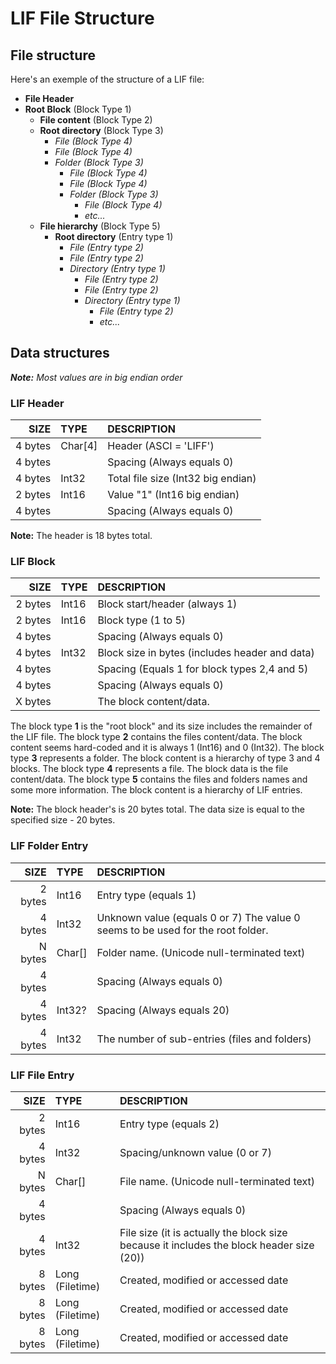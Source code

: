 # LIF File Structure
## File structure
Here's an exemple of the structure of a LIF file:
* **File Header**
* **Root Block** (Block Type 1)
  * **File content** (Block Type 2)
  * **Root directory** (Block Type 3)
    * *File (Block Type 4)* 
    * *File (Block Type 4)* 
    * *Folder (Block Type 3)* 
   	  * *File (Block Type 4)* 
   	  * *File (Block Type 4)* 
   	  * *Folder (Block Type 3)* 
   		* *File (Block Type 4)* 
   		* *etc...*
  * **File hierarchy** (Block Type 5)
    * **Root directory** (Entry type 1)
      * *File (Entry type 2)*
      * *File (Entry type 2)*
      * *Directory (Entry type 1)*
   	    * *File (Entry type 2)*
   	    * *File (Entry type 2)*
   	    * *Directory (Entry type 1)*
   	  	  * *File (Entry type 2)*
   	  	  * *etc...*
		
## Data structures
***Note:** Most values are in big endian order*
### LIF Header
  SIZE   |  TYPE  |   DESCRIPTION
-------: | :----- | :-------------------------------
 4 bytes | Char[4]| Header (ASCI = 'LIFF')
 4 bytes |        | Spacing (Always equals 0)
 4 bytes | Int32  | Total file size (Int32 big endian)
 2 bytes | Int16  | Value "1" (Int16 big endian)
 4 bytes |        | Spacing (Always equals 0)
**Note:** The header is 18 bytes total.
### LIF Block
  SIZE   |  TYPE  |   DESCRIPTION
-------: | :----- | :-------------------------------
 2 bytes | Int16  | Block start/header (always 1)
 2 bytes | Int16  | Block type (1 to 5)
 4 bytes |        | Spacing (Always equals 0)
 4 bytes | Int32  | Block size in bytes (includes header and data)
 4 bytes |        | Spacing (Equals 1 for block types 2,4 and 5)
 4 bytes |        | Spacing (Always equals 0)
 X bytes |        | The block content/data.
The block type **1** is the "root block" and its size includes the remainder of the LIF file.
The block type **2** contains the files content/data. The block content seems hard-coded and it is always 1 (Int16) and 0 (Int32).
The block type **3** represents a folder. The block content is a hierarchy of type 3 and 4 blocks.
The block type **4** represents a file. The block data is the file content/data.
The block type **5** contains the files and folders names and some more information. The block content is a hierarchy of LIF entries.

**Note:** The block header's is 20 bytes total. The data size is equal to the specified size - 20 bytes.
### LIF Folder Entry
  SIZE   |  TYPE  |   DESCRIPTION
-------: | :----- | :-------------------------------
 2 bytes | Int16  | Entry type (equals 1)
 4 bytes | Int32  | Unknown value (equals 0 or 7) The value 0 seems to be used for the root folder.
 N bytes | Char[] | Folder name. (Unicode null-terminated text)
 4 bytes |        | Spacing (Always equals 0)
 4 bytes | Int32? | Spacing (Always equals 20)
 4 bytes | Int32  | The number of sub-entries (files and folders)
### LIF File Entry
  SIZE   |  TYPE  |   DESCRIPTION
-------: | :----- | :-------------------------------
 2 bytes | Int16  | Entry type (equals 2)
 4 bytes | Int32  | Spacing/unknown value (0 or 7)
 N bytes | Char[] | File name. (Unicode null-terminated text)
 4 bytes |        | Spacing (Always equals 0)
 4 bytes | Int32  | File size (it is actually the block size because it includes the block header size (20))
 8 bytes | Long (Filetime)  | Created, modified or accessed date
 8 bytes | Long (Filetime)  | Created, modified or accessed date
 8 bytes | Long (Filetime)  | Created, modified or accessed date